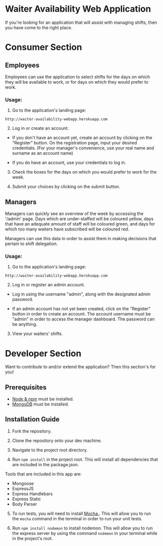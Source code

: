 # Waiter Availability Web Application

If you're looking for an application that will assist with managing shifts, then you have come to the right place.

# Consumer Section

## Employees

Employees can use the application to select shifts for the days on which they will be available to work, or for days
on which they would prefer to work.

### Usage:


1. Go to the application's landing page:

``` 
http://waiter-availability-webapp.herokuapp.com 
```

2. Log in or create an account.

  * If you don't have an account yet, create an account by clicking on the "Register" button. On the registration page, input
your desired credentials. (For your manager's convenience, use your real name and surname as an account name)

  * If you do have an account, use your credentials to log in.

3. Check the boxes for the days on which you would prefer to work for the week.

4. Submit your choices by clicking on the submit button.

## Managers

Managers can quickly see an overview of the week by accessing the '/admin' page. Days which are under-staffed will be
coloured yellow, days that have an adequate amount of staff will be coloured green, and days for which too many waiters
have subscribed will be coloured red.

Managers can use this data in order to assist them in making decisions that pertain to shift delegation.

### Usage:

1. Go to the application's landing page:

``` 
http://waiter-availability-webapp.herokuapp.com 
```

2. Log in or register an admin account.

  * Log in using the username "admin", along with the designated admin password.

  * If an admin account has not yet been created, click on the "Register" button in order to create an account. The account username must be "admin" in order to access the manager dashboard. The password can be anything.

3. View your waiters' shifts.

# Developer Section

Want to contribute to and/or extend the application? Then this section's for you!

## Prerequisites

* [Node & npm](https://nodejs.org/en/) must be installed.
* [MongoDB](https://docs.mongodb.com/manual/administration/install-community/) must be installed.

## Installation Guide

1. Fork the repository.

2. Clone the repository onto your dev machine.

3. Navigate to the project root directory.

4. Run ``` npm install ``` in the project root. This will install all dependencies that are included in the package.json.

  Tools that are included in this app are:
  * Mongoose
  * ExpressJS
  * Express Handlebars
  * Express Static
  * Body Parser

5. To run tests, you will need to install [Mocha.](https://mochajs.org/#installation). This will allow you to run the ` mocha `
command in the terminal in order to run your unit tests.

6. Run ``` npm install nodemon ``` to install nodemon. This will allow you to run the express server by using the command 
` nodemon ` in your terminal while in the project's root.

